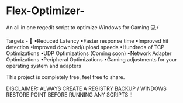 # Flex-Optimizer-
An all in one regedit script to optimize Windows for Gaming 💻⚡️

Targets - 🎯
•Reduced Latency
•Faster response time
•Improved hit detection
•Improved download/upload speeds
•Hundreds of TCP Optimizations
•UDP Optimizations (Coming soon)
•Network Adapter Optimizations
•Peripheral Optimizations
•Gaming adjustments for your operating system and adapters

This project is completely free, feel free to share. 

DISCLAIMER: ALWAYS CREATE A REGISTRY BACKUP / WINDOWS RESTORE POINT BEFORE RUNNING ANY SCRIPTS ‼️
